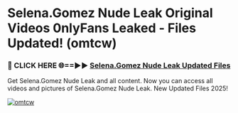 # Selena.Gomez Nude Leak Original Videos 0nlyFans Leaked - Files Updated! (omtcw)

<h3>🔴 CLICK HERE 🌐==►► <a href="https://tinyurl.com/4mcuefdz" rel="nofollow">Selena.Gomez Nude Leak Updated Files</a></h3>

Get Selena.Gomez Nude Leak and all content. Now you can access all videos and pictures of Selena.Gomez Nude Leak. New Updated Files 2025!

[![omtcw](https://i.imgur.com/StAQSOY.gif)](https://tinyurl.com/4mcuefdz)
